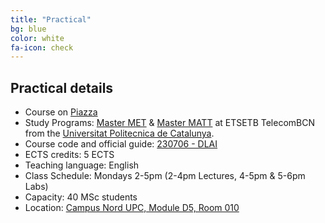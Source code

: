 ```yaml
---
title: "Practical"
bg: blue
color: white
fa-icon: check
---
```


## Practical details

* Course on [Piazza](https://piazza.com/upc/fall2019/upc230706/home)
* Study Programs: [Master MET](https://etsetb.upc.edu/ca/estudis/masters/master-en-enginyeria-de-telecomunicacio-met) & [Master MATT](https://telecos.upc.edu/ca/estudis/masters/masters-degree-in-advanced-telecommunication-technologies-matt) at ETSETB TelecomBCN from the [Universitat Politecnica de Catalunya](http://www.upc.edu/?set_language=en).
* Course code and official guide: [230706 - DLAI](http://www.etsetb.upc.edu/documents/guia_docent/assignatures/all/ang/230706.pdf)
* ECTS credits: 5 ECTS
* Teaching language: English
* Class Schedule: Mondays 2-5pm (2-4pm Lectures, 4-5pm & 5-6pm Labs)
* Capacity: 40 MSc students
* Location: [Campus Nord UPC, Module D5, Room 010](https://imatge.upc.edu/web/contact)
